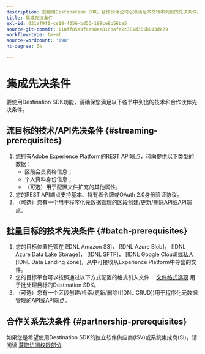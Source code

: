 ```yaml
---
description: 要使用Destination SDK，合作伙伴公司必须满足本文档中列出的先决条件。
title: 集成先决条件
exl-id: 031af9f1-ce18-4056-bd53-199ce8b56be5
source-git-commit: 118ff85a9fceb8ee81dbafe2c381d365b813da29
workflow-type: tm+mt
source-wordcount: '198'
ht-degree: 0%

---
```


# 集成先决条件

要使用Destination SDK功能，请确保您满足以下各节中列出的技术和合作伙伴先决条件。

## 流目标的技术/API先决条件 {#streaming-prerequisites}

1. 您拥有Adobe Experience Platform的REST API端点，可向提供以下类型的数据：
   * 区段会员资格信息；
   * 个人资料身份信息；
   * （可选）用于配置文件扩充的其他属性。
2. 您的REST API端点支持基本、持有者令牌或OAuth 2.0身份验证协议。
3. （可选）您有一个用于程序化元数据管理的区段创建/更新/删除API或API端点。

## 批量目标的技术先决条件 {#batch-prerequisites}

1. 您的目标位置托管在 [!DNL Amazon S3]， [!DNL Azure Blob]， [!DNL Azure Data Lake Storage]， [!DNL SFTP]， [!DNL Google Cloud]或私人 [!DNL Data Landing Zone]，从中可接收从Experience Platform中导出的文件。
2. 您的目标平台可以按照通过以下方式配置的格式引入文件： [文件格式选项](functionality/destination-server/file-formatting.md) 用于批处理目标的Destination SDK。
3. （可选）您有一个区段创建/检索/更新/删除([!DNL CRUD])用于程序化元数据管理的API或API端点。

## 合作关系先决条件 {#partnership-prerequisites}

如果您是希望使用Destination SDK的独立软件供应商(ISV)或系统集成商(SI)，请阅读 [获取访问权限部分](overview.md#get-access).
